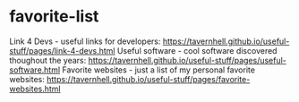 # favorite-list


Link 4 Devs - useful links for developers: https://tavernhell.github.io/useful-stuff/pages/link-4-devs.html
Useful software - cool software discovered thoughout the years: https://tavernhell.github.io/useful-stuff/pages/useful-software.html
Favorite websites - just a list of my personal favorite websites: https://tavernhell.github.io/useful-stuff/pages/favorite-websites.html